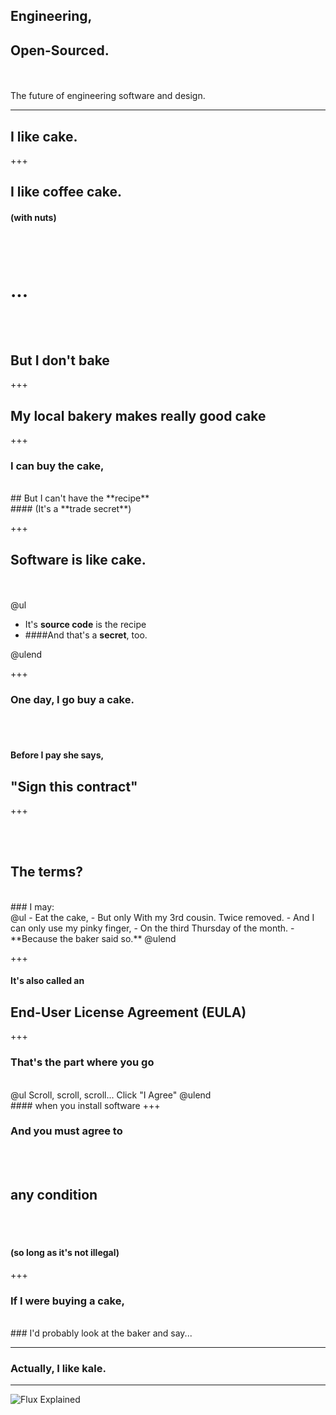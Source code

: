 ## Engineering, 
## Open-Sourced.

<br><br>The future of engineering software and design.

---

## I like **cake.**

+++

## I like coffee cake.
#### (with nuts)
<br><br>
# ...
<br><br>
## But I don't bake

+++

## My local bakery makes **really good cake**

+++

### I can buy the **cake**,
<br>
## But I can't have the **recipe**
<br>
#### (It's a **trade secret**)

+++

## **Software** is like **cake.**
<br><br>
@ul
<span style="font-size: 150%">
  - It's **source code** is the recipe
  - ####And that's a **secret**, too.
</span>
@ulend

+++

### **One day, I go buy a cake.**
<br><br>
#### Before I pay she says,
## "Sign this **contract**"

+++

<br><br>
## The terms?
<br>
### I may:
<br>
@ul
 - Eat the cake,
 - But only With my 3rd cousin.  Twice removed.
 - And I can only use my pinky finger,
 - On the third Thursday of the month.
 - **Because the baker said so.**
@ulend

+++

#### It's also called an
## End-User License Agreement (EULA)

+++

### That's the part where you go
<br>
@ul
Scroll, scroll, scroll...
Click "I Agree"
@ulend
<br>
#### when you install software
+++

### And you **must** agree to
<br><br>
## any condition
<br><br>
#### (so long as it's not illegal)

+++

### If I were buying a cake,
<br>
### I'd probably look at the baker and say...

---

### Actually, I like **kale.**

---

![Flux Explained](https://facebook.github.io/flux/img/flux-simple-f8-diagram-explained-1300w.png)